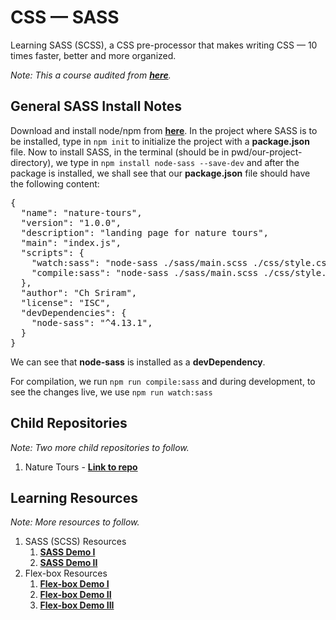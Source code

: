 # CSS &mdash; SASS

Learning SASS (SCSS), a CSS pre-processor that makes writing CSS &mdash; 10 times faster, better and more organized.

*Note: This a course audited from **[here](https://www.udemy.com/course/advanced-css-and-sass/)**.*

## General SASS Install Notes

Download and install node/npm from __[here](https://nodejs.org/)__. In the project where SASS is to be installed, type in `npm init` to initialize the project with a __package.json__ file. Now to install SASS, in the terminal (should be in pwd/our-project-directory), we type in `npm install node-sass --save-dev` and after the package is installed, we shall see that our **package.json** file should have the following content:

<pre>
{
  "name": "nature-tours",
  "version": "1.0.0",
  "description": "landing page for nature tours",
  "main": "index.js",
  "scripts": {
    "watch:sass": "node-sass ./sass/main.scss ./css/style.css -w",
    "compile:sass": "node-sass ./sass/main.scss ./css/style.comp.css"
  },
  "author": "Ch Sriram",
  "license": "ISC",
  "devDependencies": {
    "node-sass": "^4.13.1",
  }
}
</pre>

We can see that **node-sass** is installed as a **devDependency**.

For compilation, we run `npm run compile:sass` and during development, to see the changes live, we use `npm run watch:sass`


## Child Repositories

*Note: Two more child repositories to follow.*

1. Nature Tours - **[Link to repo](https://github.com/Ch-sriram/nature-tours)**


## Learning Resources

*Note: More resources to follow.*

1. SASS (SCSS) Resources
   1. **[SASS Demo I](https://codepen.io/ch-sriram/pen/KKdMmZj)**
   2. **[SASS Demo II](https://codepen.io/ch-sriram/pen/MWaexGp)**
2. Flex-box Resources
   1. **[Flex-box Demo I](https://codepen.io/ch-sriram/pen/mdeGLxq)**
   2. **[Flex-box Demo II](https://codepen.io/ch-sriram/pen/jObvKqN)**
   3. **[Flex-box Demo III](https://codepen.io/ch-sriram/pen/qBOJOWy)**